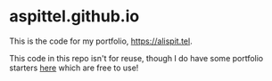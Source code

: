 # aspittel.github.io


This is the code for my portfolio, https://alispit.tel.

This code in this repo isn't for reuse, though I do have some portfolio starters [here](https://github.com/aspittel/portfolio-starters) which are free to use!
